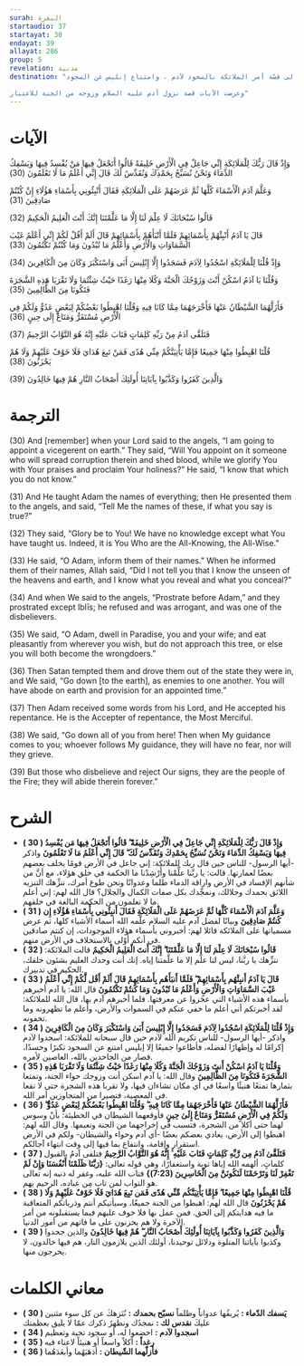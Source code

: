 ```yaml
---
surah: البقرة
startaudio: 37
startayat: 30
endayat: 39
allayat: 286
group: 5
revelation: مدنية
destination: "أخبرنا الله تعالى في الآيات التالية عن بدء خلق الإنسان ، وتشريف آدم عليه السلام وتكريمه بجعله خليفة في الأرض ، ثم ذكر تعالى قصّة أمر الملائكة بالسجود لآدم ، وامتناع إبليس عن السجود .

وعرضت الآيات قصة نزول آدم عليه السلام وزوجه من الجنة للاعتبار"
---
```


# الآيات

<BoxAya>

  وَإِذْ قَالَ رَبُّكَ لِلْمَلَائِكَةِ إِنِّي جَاعِلٌ فِي الْأَرْضِ خَلِيفَةً قَالُوا أَتَجْعَلُ فِيهَا مَنْ يُفْسِدُ فِيهَا وَيَسْفِكُ الدِّمَاءَ وَنَحْنُ نُسَبِّحُ بِحَمْدِكَ وَنُقَدِّسُ لَكَ قَالَ إِنِّي أَعْلَمُ مَا لَا تَعْلَمُونَ (30)

  وَعَلَّمَ آدَمَ الْأَسْمَاءَ كُلَّهَا ثُمَّ عَرَضَهُمْ عَلَى الْمَلَائِكَةِ فَقَالَ أَنْبِئُونِي بِأَسْمَاءِ هَؤُلَاءِ إِنْ كُنْتُمْ صَادِقِينَ (31) 

  قَالُوا سُبْحَانَكَ لَا عِلْمَ لَنَا إِلَّا مَا عَلَّمْتَنَا إِنَّكَ أَنْتَ الْعَلِيمُ الْحَكِيمُ (32)

  قَالَ يَا آدَمُ أَنْبِئْهُمْ بِأَسْمَائِهِمْ فَلَمَّا أَنْبَأَهُمْ بِأَسْمَائِهِمْ قَالَ أَلَمْ أَقُلْ لَكُمْ إِنِّي أَعْلَمُ غَيْبَ السَّمَاوَاتِ وَالْأَرْضِ وَأَعْلَمُ مَا تُبْدُونَ وَمَا كُنْتُمْ تَكْتُمُونَ (33) 

  وَإِذْ قُلْنَا لِلْمَلَائِكَةِ اسْجُدُوا لِآدَمَ فَسَجَدُوا إِلَّا إِبْلِيسَ أَبَى وَاسْتَكْبَرَ وَكَانَ مِنَ الْكَافِرِينَ (34) 

  وَقُلْنَا يَا آدَمُ اسْكُنْ أَنْتَ وَزَوْجُكَ الْجَنَّةَ وَكُلَا مِنْهَا رَغَدًا حَيْثُ شِئْتُمَا وَلَا تَقْرَبَا هَذِهِ الشَّجَرَةَ فَتَكُونَا مِنَ الظَّالِمِينَ (35) 

  فَأَزَلَّهُمَا الشَّيْطَانُ عَنْهَا فَأَخْرَجَهُمَا مِمَّا كَانَا فِيهِ وَقُلْنَا اهْبِطُوا بَعْضُكُمْ لِبَعْضٍ عَدُوٌّ وَلَكُمْ فِي الْأَرْضِ مُسْتَقَرٌّ وَمَتَاعٌ إِلَى حِينٍ (36) 

  فَتَلَقَّى آدَمُ مِنْ رَبِّهِ كَلِمَاتٍ فَتَابَ عَلَيْهِ إِنَّهُ هُوَ التَّوَّابُ الرَّحِيمُ (37) 

  قُلْنَا اهْبِطُوا مِنْهَا جَمِيعًا فَإِمَّا يَأْتِيَنَّكُمْ مِنِّي هُدًى فَمَنْ تَبِعَ هُدَايَ فَلَا خَوْفٌ عَلَيْهِمْ وَلَا هُمْ يَحْزَنُونَ (38)

  وَالَّذِينَ كَفَرُوا وَكَذَّبُوا بِآيَاتِنَا أُولَئِكَ أَصْحَابُ النَّارِ هُمْ فِيهَا خَالِدُونَ (39)

</BoxAya>

# الترجمة

<BoxEn>

  (30) And [remember] when your Lord said to the angels, “I am going to appoint a vicegerent on earth.” They said, “Will You appoint on it someone who will spread corruption therein and shed blood, while we glorify You with Your praises and proclaim Your holiness?” He said, “I know that which you do not know.”

  (31) And He taught Adam the names of everything; then He presented them to the angels, and said, “Tell Me the names of these, if what you say is true?”

  (32) They said, “Glory be to You! We have no knowledge except what You have taught us. Indeed, it is You Who are the All-Knowing, the All-Wise.”

  (33) He said, “O Adam, inform them of their names.” When he informed them of their names, Allah said, “Did I not tell you that I know the unseen of the heavens and earth, and I know what you reveal and what you conceal?”

  (34) And when We said to the angels, “Prostrate before Adam,” and they prostrated except Iblīs; he refused and was arrogant, and was one of the disbelievers.

  (35) We said, “O Adam, dwell in Paradise, you and your wife; and eat pleasantly from wherever you wish, but do not approach this tree, or else you will both become the wrongdoers.”

  (36) Then Satan tempted them and drove them out of the state they were in, and We said, “Go down [to the earth], as enemies to one another. You will have abode on earth and provision for an appointed time.”

  (37) Then Adam received some words from his Lord, and He accepted his repentance. He is the Accepter of repentance, the Most Merciful.

  (38) We said, “Go down all of you from here! Then when My guidance comes to you; whoever follows My guidance, they will have no fear, nor will they grieve.

  (39) But those who disbelieve and reject Our signs, they are the people of the Fire; they will abide therein forever.”

</BoxEn>

# الشرح

<BoxExpl>

  * **( 30 )  وَإِذْ قَالَ رَبُّكَ لِلْمَلَائِكَةِ إِنِّي جَاعِلٌ فِي الْأَرْضِ خَلِيفَةً ۖ قَالُوا أَتَجْعَلُ فِيهَا مَن يُفْسِدُ فِيهَا وَيَسْفِكُ الدِّمَاءَ وَنَحْنُ نُسَبِّحُ بِحَمْدِكَ وَنُقَدِّسُ لَكَ ۖ قَالَ إِنِّي أَعْلَمُ مَا لَا تَعْلَمُونَ**  واذكر -أيها الرسول- للناس حين قال ربك للملائكة: إني جاعل في الأرض قومًا يخلف بعضهم بعضًا لعمارتها. قالت: يا ربَّنا علِّمْنا وأَرْشِدْنا ما الحكمة في خلق هؤلاء، مع أنَّ من شأنهم الإفساد في الأرض واراقة الدماء ظلما وعدوانًا ونحن طوع أمرك، ننزِّهك التنزيه اللائق بحمدك وجلالك، ونمجِّدك بكل صفات الكمال والجلال؟ قال الله لهم: إني أعلم ما لا تعلمون من الحكمة البالغة في خلقهم.
  * **( 31 ) وَعَلَّمَ آدَمَ الْأَسْمَاءَ كُلَّهَا ثُمَّ عَرَضَهُمْ عَلَى الْمَلَائِكَةِ فَقَالَ أَنبِئُونِي بِأَسْمَاءِ هَٰؤُلَاءِ إِن كُنتُمْ صَادِقِينَ**  وبيانًا لفضل آدم عليه السلام علَّمه الله أسماء الأشياء كلها، ثم عرض مسمياتها على الملائكة قائلا لهم: أخبروني بأسماء هؤلاء الموجودات، إن كنتم صادقين في أنكم أَوْلى بالاستخلاف في الأرض منهم.
  * **( 32 )  قَالُوا سُبْحَانَكَ لَا عِلْمَ لَنَا إِلَّا مَا عَلَّمْتَنَا ۖ إِنَّكَ أَنتَ الْعَلِيمُ الْحَكِيمُ** قالت الملائكة: ننزِّهك يا ربَّنا، ليس لنا علم إلا ما علَّمتنا إياه. إنك أنت وحدك العليم بشئون خلقك، الحكيم في تدبيرك.
  * **( 33 ) قَالَ يَا آدَمُ أَنبِئْهُم بِأَسْمَائِهِمْ ۖ فَلَمَّا أَنبَأَهُم بِأَسْمَائِهِمْ قَالَ أَلَمْ أَقُل لَّكُمْ إِنِّي أَعْلَمُ غَيْبَ السَّمَاوَاتِ وَالْأَرْضِ وَأَعْلَمُ مَا تُبْدُونَ وَمَا كُنتُمْ تَكْتُمُونَ**  قال الله: يا آدم أخبرهم بأسماء هذه الأشياء التي عجَزوا عن معرفتها. فلما أخبرهم آدم بها، قال الله للملائكة: لقد أخبرتكم أني أعلم ما خفي عنكم في السموات والأرض، وأعلم ما تظهرونه وما تخفونه.
  * **( 34 ) وَإِذْ قُلْنَا لِلْمَلَائِكَةِ اسْجُدُوا لِآدَمَ فَسَجَدُوا إِلَّا إِبْلِيسَ أَبَىٰ وَاسْتَكْبَرَ وَكَانَ مِنَ الْكَافِرِينَ**  واذكر -أيها الرسول- للناس تكريم الله لآدم حين قال سبحانه للملائكة: اسجدوا لآدم إكرامًا له وإظهارًا لفضله، فأطاعوا جميعًا إلا إبليس امتنع عن السجود تكبرًا وحسدًا، فصار من الجاحدين بالله، العاصين لأمره.
  * **( 35 ) وَقُلْنَا يَا آدَمُ اسْكُنْ أَنتَ وَزَوْجُكَ الْجَنَّةَ وَكُلَا مِنْهَا رَغَدًا حَيْثُ شِئْتُمَا وَلَا تَقْرَبَا هَٰذِهِ الشَّجَرَةَ فَتَكُونَا مِنَ الظَّالِمِينَ**  وقال الله: يا آدم اسكن أنت وزوجك حواء الجنة، وتمتعا بثمارها تمتعًا هنيئًا واسعًا في أي مكان تشاءان فيها، ولا تقربا هذه الشجرة حتى لا تقعا في المعصية، فتصيرا من المتجاوزين أمر الله.
  * **( 36 ) فَأَزَلَّهُمَا الشَّيْطَانُ عَنْهَا فَأَخْرَجَهُمَا مِمَّا كَانَا فِيهِ ۖ وَقُلْنَا اهْبِطُوا بَعْضُكُمْ لِبَعْضٍ عَدُوٌّ ۖ وَلَكُمْ فِي الْأَرْضِ مُسْتَقَرٌّ وَمَتَاعٌ إِلَىٰ حِينٍ**  فأوقعهما الشيطان في الخطيئة: بأنْ وسوس لهما حتى أكلا من الشجرة، فتسبب في إخراجهما من الجنة ونعيمها. وقال الله لهم: اهبطوا إلى الأرض، يعادي بعضكم بعضًا -أي آدم وحواء والشيطان- ولكم في الأرض استقرار وإقامة، وانتفاع بما فيها إلى وقت انتهاء آجالكم.
  * **( 37 ) فَتَلَقَّىٰ آدَمُ مِن رَّبِّهِ كَلِمَاتٍ فَتَابَ عَلَيْهِ ۚ إِنَّهُ هُوَ التَّوَّابُ الرَّحِيمُ**  فتلقى آدمُ بالقبول كلماتٍ، ألهمه الله إياها توبة واستغفارًا، وهي قوله تعالى: **{رَبَّنَا ظَلَمْنَا أَنْفُسَنَا وَإِنْ لَمْ تَغْفِرْ لَنَا وَتَرْحَمْنَا لَنَكُونَنَّ مِنَ الْخَاسِرِينَ (7:23)}** فتاب الله عليه، وغفر له ذنبه إنه تعالى هو التواب لمن تاب مِن عباده، الرحيم بهم.
  * **( 38 ) قُلْنَا اهْبِطُوا مِنْهَا جَمِيعًا ۖ فَإِمَّا يَأْتِيَنَّكُم مِّنِّي هُدًى فَمَن تَبِعَ هُدَايَ فَلَا خَوْفٌ عَلَيْهِمْ وَلَا هُمْ يَحْزَنُونَ**  قال الله لهم: اهبطوا من الجنة جميعًا، وسيأتيكم أنتم وذرياتكم المتعاقبة ما فيه هدايتكم إلى الحق. فمن عمل بها فلا خوف عليهم فيما يستقبلونه من أمر الآخرة ولا هم يحزنون على ما فاتهم من أمور الدنيا.
  * **( 39 ) وَالَّذِينَ كَفَرُوا وَكَذَّبُوا بِآيَاتِنَا أُولَٰئِكَ أَصْحَابُ النَّارِ ۖ هُمْ فِيهَا خَالِدُونَ**  والذين جحدوا وكذبوا بآياتنا المتلوة ودلائل توحيدنا، أولئك الذين يلازمون النار، هم فيها خالدون، لا يخرجون منها.

</BoxExpl>

# معاني الكلمات

<Box>

  * **( 30 )   يَسفك الدّماء :** يُريقُها عدواناً وظلماً
  **نسبّح بحمدك :** نُنَزهكَ عن كل سوء مثنين عليكَ
  **نقدس لك :** نمجدُك ونطهرُ ذكرك عمّا لا يليق بعظمتك
  * **( 34 )   اسجدوا لآدم :** اخضعوا له، أو سجود تحية وتعظيم
  * **( 35 )   رغداً :** أكلاً واسعاً أو هنيئاً لاعناء فيه
  * **( 36 )   فأزلّهما الشّيطان :** أذهَبَهُما وأبعَدَهُما

</Box>